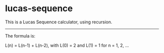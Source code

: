 # lucas-sequence
This is a Lucas Sequence calculator, using recursion.

**************

The formula is:

L(n) = L(n-1) + L(n-2), with L(0) = 2 and L(1) = 1 for n = 1, 2, ...
